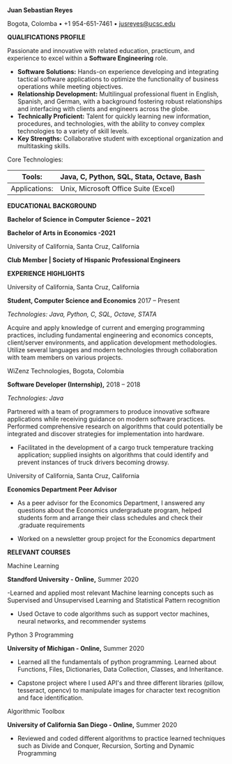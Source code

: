 **Juan Sebastian Reyes**

Bogota, Colomba • +1 954-651-7461 • jusreyes@ucsc.edu

**QUALIFICATIONS PROFILE**

Passionate and innovative with related education, practicum, and experience to excel within a **Software Engineering** role.

- **Software Solutions:** Hands-on experience developing and integrating tactical software applications to optimize the functionality of business operations while meeting objectives.
- **Relationship Development:** Multilingual professional fluent in English, Spanish, and German, with a background fostering robust relationships and interfacing with clients and engineers across the globe.
- **Technically Proficient:** Talent for quickly learning new information, procedures, and technologies, with the ability to convey complex technologies to a variety of skill levels.
- **Key Strengths:** Collaborative student with exceptional organization and multitasking skills.

Core Technologies:

| Tools: | Java, C, Python, SQL, Stata, Octave, Bash |
| --- | --- |
| Applications: | Unix, Microsoft Office Suite (Excel) |

**EDUCATIONAL BACKGROUND**

**Bachelor of Science in Computer Science – 2021**

**Bachelor of Arts in Economics -2021**

University of California, Santa Cruz, California

**Club Member | Society of Hispanic Professional Engineers**

**EXPERIENCE HIGHLIGHTS**

University of California, Santa Cruz, California

**Student, Computer Science and Economics** 2017 – Present

_Technologies: Java, Python, C, SQL, Octave, STATA_

Acquire and apply knowledge of current and emerging programming practices, including fundamental engineering and economics concepts, client/server environments, and application development methodologies. Utilize several languages and modern technologies through collaboration with team members on various projects.

WiZenz Technologies, Bogota, Colombia

**Software Developer (Internship),** 2018 – 2018

_Technologies: Java_

Partnered with a team of programmers to produce innovative software applications while receiving guidance on modern software practices. Performed comprehensive research on algorithms that could potentially be integrated and discover strategies for implementation into hardware.

- Facilitated in the development of a cargo truck temperature tracking application; supplied insights on algorithms that could identify and prevent instances of truck drivers becoming drowsy.

University of California, Santa Cruz, California

**Economics Department Peer Advisor**

- As a peer advisor for the Economics Department, I answered any questions about the Economics undergraduate program, helped students form and arrange their class schedules and check their .graduate requirements

- Worked on a newsletter group project for the Economics department

**RELEVANT COURSES**

Machine Learning

**Standford University - Online,** Summer 2020

-Learned and applied most relevant Machine learning concepts such as Supervised and Unsupervised Learning and Statistical Pattern recognition

- Used Octave to code algorithms such as support vector machines, neural networks, and recommender systems

Python 3 Programming

**University of Michigan - Online,** Summer 2020

- Learned all the fundamentals of python programming. Learned about Functions, Files, Dictionaries, Data Collection, Classes, and Inheritance.

- Capstone project where I used API&#39;s and three different libraries (pillow, tesseract, opencv) to manipulate images for character text recognition and face identification.

Algorithmic Toolbox

**University of California San Diego - Online,** Summer 2020

- Reviewed and coded different algorithms to practice learned techniques such as Divide and Conquer, Recursion, Sorting and Dynamic Programming
